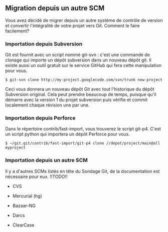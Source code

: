 ## Migration depuis un autre SCM ##

Vous avez décidé de migrer depuis un autre système de contrôle de version
et convertir l'intégralité de votre projet vers Git. Comment le faire
facilement?

### Importation depuis Subversion ###

Git est fournit avec un script nommé git-svn : c'est une commande de clonage
qui importe un dépôt subversion dans un nouveau dépôt git. Il existe aussi
un outil gratuit sur le service GitHub qui fera cette manipulation pour
vous.
	
	$ git-svn clone http://my-project.googlecode.com/svn/trunk new-project

Ceci vous donnera un nouveau dépôt Git avec tout l'historique du dépôt
Subversion original. Cela peut prendre beaucoup de temps, puisque qu'il démarre
avec la version 1 du projet subversion puis vérifie et commit localement
chaque révision une par une.

### Importation depuis Perforce ###

Dans le répertoire contrib/fast-import, vous trouverez le script git-p4.
C'est un script python qui importera un dépôt Perforce pour vous.

	$ ~/git.git/contrib/fast-import/git-p4 clone //depot/project/main@all myproject

### Importation depuis un autre SCM ###

Il y a d'autres SCMs listés en tête du Sondage Git, de la documentation est nécessaire
pour eux. !!TODO!!

* CVS
* Mercurial (hg)

* Bazaar-NG
* Darcs
* ClearCase
	

